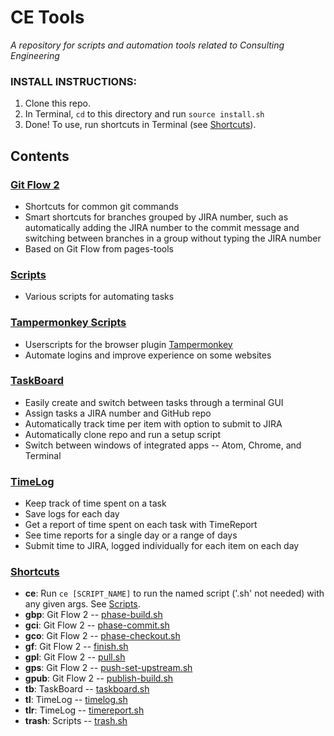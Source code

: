 # CE Tools
*A repository for scripts and automation tools related to Consulting Engineering*

### INSTALL INSTRUCTIONS:
1. Clone this repo.
2. In Terminal, `cd` to this directory and run `source install.sh`
3. Done! To use, run shortcuts in Terminal (see [Shortcuts](#shortcuts)).

## Contents

### [Git Flow 2](flow2#git-flow-2)
- Shortcuts for common git commands
- Smart shortcuts for branches grouped by JIRA number, such as automatically adding the JIRA number to the commit message and switching between branches in a group without typing the JIRA number
- Based on Git Flow from pages-tools

### [Scripts](scripts#scripts)
- Various scripts for automating tasks

### [Tampermonkey Scripts](tampermonkey#tampermonkey-scripts)
- Userscripts for the browser plugin [Tampermonkey](https://www.tampermonkey.net)
- Automate logins and improve experience on some websites

### [TaskBoard](taskboard#taskboard)
- Easily create and switch between tasks through a terminal GUI
- Assign tasks a JIRA number and GitHub repo
- Automatically track time per item with option to submit to JIRA
- Automatically clone repo and run a setup script
- Switch between windows of integrated apps -- Atom, Chrome, and Terminal

### [TimeLog](timelog#timelog)
- Keep track of time spent on a task
- Save logs for each day
- Get a report of time spent on each task with TimeReport
- See time reports for a single day or a range of days
- Submit time to JIRA, logged individually for each item on each day

### [Shortcuts](shortcuts)
- **ce**: Run `ce [SCRIPT_NAME]` to run the named script ('.sh' not needed) with any given args. See [Scripts](scripts#scripts).
- **gbp**: Git Flow 2 -- [phase-build.sh](flow2/phase-build.sh)
- **gci**: Git Flow 2 -- [phase-commit.sh](flow2/phase-commit.sh)
- **gco**: Git Flow 2 -- [phase-checkout.sh](flow2/phase-checkout.sh)
- **gf**: Git Flow 2 -- [finish.sh](flow2/finish.sh)
- **gpl**: Git Flow 2 -- [pull.sh](flow2/pull.sh)
- **gps**: Git Flow 2 -- [push-set-upstream.sh](flow2/push-set-upstream.sh)
- **gpub**: Git Flow 2 -- [publish-build.sh](flow2/publish-build.sh)
- **tb**: TaskBoard -- [taskboard.sh](taskboard/taskboard.sh)
- **tl**: TimeLog -- [timelog.sh](timelog/timelog.sh)
- **tlr**: TimeLog -- [timereport.sh](timelog/timereport.sh)
- **trash**: Scripts -- [trash.sh](scripts/trash.sh)
